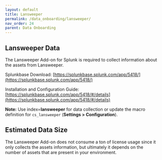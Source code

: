 ```yaml
---
layout: default
title: Lansweeper
permalink: /data_onboarding/lansweeper/
nav_order: 24
parent: Data Onboarding
---
```


## **Lansweeper Data**

The Lansweeper Add-on for Splunk is required to collect information about the assets from Lansweeper. 

Splunkbase Download: 
[https://splunkbase.splunk.com/app/5418/](https://splunkbase.splunk.com/app/5418/) 

Installation and Configuration Guide: 
[https://splunkbase.splunk.com/app/5418/#/details](https://splunkbase.splunk.com/app/5418/#/details) 

**Note:** Use index=**lansweeper** for data collection or update the macro definition for `cs_lansweeper` (**Settings > Configuration**).

## Estimated Data Size

The Lansweeper Add-on does not consume a ton of license usage since it only collects the assets information, but ultimately it depends on the number of assets that are present in your environment. 